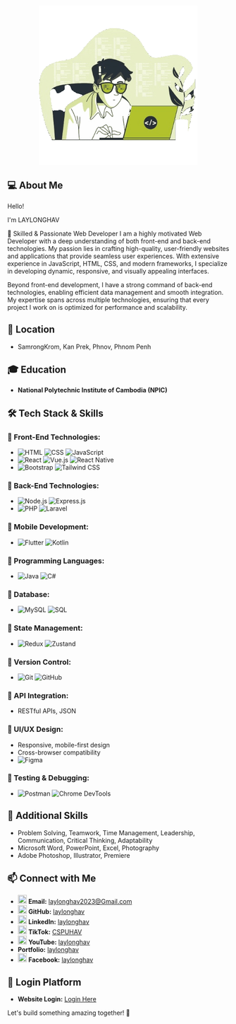 <p align="center">
  <img src="./coding-unscreen.gif" alt="Developer Banner" style="border-radius: 0; background: none;">
</p>


## 💻 About Me
Hello! 

I'm LAYLONGHAV


🚀 Skilled & Passionate Web Developer
I am a highly motivated Web Developer with a deep understanding of both front-end and back-end technologies. My passion lies in crafting high-quality, user-friendly websites and applications that provide seamless user experiences. With extensive experience in JavaScript, HTML, CSS, and modern frameworks, I specialize in developing dynamic, responsive, and visually appealing interfaces.

Beyond front-end development, I have a strong command of back-end technologies, enabling efficient data management and smooth integration. My expertise spans across multiple technologies, ensuring that every project I work on is optimized for performance and scalability.

## 📍 Location
- SamrongKrom, Kan Prek, Phnov, Phnom Penh

## 🎓 Education
- **National Polytechnic Institute of Cambodia (NPIC)**

## 🛠️ Tech Stack & Skills

### 🔹 Front-End Technologies:
- ![HTML](https://img.shields.io/badge/HTML-E34F26?style=for-the-badge&logo=html5&logoColor=white) ![CSS](https://img.shields.io/badge/CSS-1572B6?style=for-the-badge&logo=css3&logoColor=white) ![JavaScript](https://img.shields.io/badge/JavaScript-F7DF1E?style=for-the-badge&logo=javascript&logoColor=black)
- ![React](https://img.shields.io/badge/React-61DAFB?style=for-the-badge&logo=react&logoColor=black) ![Vue.js](https://img.shields.io/badge/Vue.js-4FC08D?style=for-the-badge&logo=vue.js&logoColor=white) ![React Native](https://img.shields.io/badge/React_Native-61DAFB?style=for-the-badge&logo=react&logoColor=black)
- ![Bootstrap](https://img.shields.io/badge/Bootstrap-7952B3?style=for-the-badge&logo=bootstrap&logoColor=white) ![Tailwind CSS](https://img.shields.io/badge/Tailwind_CSS-38B2AC?style=for-the-badge&logo=tailwind-css&logoColor=white)

### 🔹 Back-End Technologies:
- ![Node.js](https://img.shields.io/badge/Node.js-339933?style=for-the-badge&logo=node.js&logoColor=white) ![Express.js](https://img.shields.io/badge/Express.js-000000?style=for-the-badge&logo=express&logoColor=white)
- ![PHP](https://img.shields.io/badge/PHP-777BB4?style=for-the-badge&logo=php&logoColor=white) ![Laravel](https://img.shields.io/badge/Laravel-FF2D20?style=for-the-badge&logo=laravel&logoColor=white)

### 🔹 Mobile Development:
- ![Flutter](https://img.shields.io/badge/Flutter-02569B?style=for-the-badge&logo=flutter&logoColor=white) ![Kotlin](https://img.shields.io/badge/Kotlin-0095D5?style=for-the-badge&logo=kotlin&logoColor=white)

### 🔹 Programming Languages:
- ![Java](https://img.shields.io/badge/Java-007396?style=for-the-badge&logo=java&logoColor=white) ![C#](https://img.shields.io/badge/C%23-239120?style=for-the-badge&logo=csharp&logoColor=white)

### 🔹 Database:
- ![MySQL](https://img.shields.io/badge/MySQL-4479A1?style=for-the-badge&logo=mysql&logoColor=white) ![SQL](https://img.shields.io/badge/SQL-CC2927?style=for-the-badge&logo=database&logoColor=white)

### 🔹 State Management:
- ![Redux](https://img.shields.io/badge/Redux-764ABC?style=for-the-badge&logo=redux&logoColor=white) ![Zustand](https://img.shields.io/badge/Zustand-000000?style=for-the-badge&logo=zustand&logoColor=white)

### 🔹 Version Control:
- ![Git](https://img.shields.io/badge/Git-F05032?style=for-the-badge&logo=git&logoColor=white) ![GitHub](https://img.shields.io/badge/GitHub-181717?style=for-the-badge&logo=github&logoColor=white)

### 🔹 API Integration:
- RESTful APIs, JSON

### 🔹 UI/UX Design:
- Responsive, mobile-first design
- Cross-browser compatibility
- ![Figma](https://img.shields.io/badge/Figma-F24E1E?style=for-the-badge&logo=figma&logoColor=white)

### 🔹 Testing & Debugging:
- ![Postman](https://img.shields.io/badge/Postman-FF6C37?style=for-the-badge&logo=postman&logoColor=white) ![Chrome DevTools](https://img.shields.io/badge/Chrome_DevTools-4285F4?style=for-the-badge&logo=googlechrome&logoColor=white)


## 🔹 Additional Skills
- Problem Solving, Teamwork, Time Management, Leadership, Communication, Critical Thinking, Adaptability
- Microsoft Word, PowerPoint, Excel, Photography
- Adobe Photoshop, Illustrator, Premiere

## 📫 Connect with Me

- <img src="https://upload.wikimedia.org/wikipedia/commons/7/7e/Gmail_icon_%282020%29.svg" width="20" height="20"> **Email:** [laylonghav2023@Gmail.com](mailto:laylonghav2023@Gmail.com)
- <img src="https://upload.wikimedia.org/wikipedia/commons/9/91/Octicons-mark-github.svg" width="20" height="20"> **GitHub:** [laylonghav](https://github.com/laylonghav) 
- <img src="https://upload.wikimedia.org/wikipedia/commons/8/81/LinkedIn_icon.svg" width="20" height="20"> **LinkedIn:** [laylonghav](https://www.linkedin.com/in/laylonghav/)
- <img src="https://upload.wikimedia.org/wikipedia/en/a/a9/TikTok_logo.svg" width="20" height="20"> **TikTok:** [CSPUHAV](https://www.tiktok.com/@cspuhav)
- <img src="https://upload.wikimedia.org/wikipedia/commons/b/b8/YouTube_social_white_square_%282017%29.svg" width="20" height="20"> **YouTube:** [laylonghav](https://www.youtube.com/@laylonghav)
- **Portfolio:** [laylonghav](https://portfolio-a6js.vercel.app/)
- <img src="https://upload.wikimedia.org/wikipedia/commons/5/51/Facebook_f_logo_%282019%29.svg" width="20" height="20"> **Facebook:** [laylonghav](https://www.facebook.com/laylonghav)

## 🔐 Login Platform

- **Website Login:** [Login Here](https://portfolio-a6js.vercel.app/login)




Let's build something amazing together! 🚀

